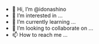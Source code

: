 - 👋 Hi, I’m @idonashino
- 👀 I’m interested in ...
- 🌱 I’m currently learning ...
- 💞️ I’m looking to collaborate on ...
- 📫 How to reach me ...

<!---
idonashino/idonashino is a ✨ special ✨ repository because its `README.md` (this file) appears on your GitHub profile.
You can click the Preview link to take a look at your changes.
--->
